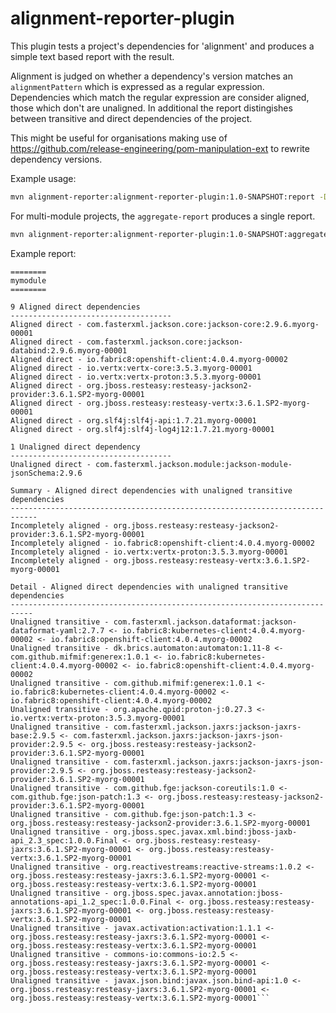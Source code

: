 # alignment-reporter-plugin

This plugin tests a project's dependencies for 'alignment' and produces a simple text based report with the result.

Alignment is judged on whether a dependency's version matches an `alignmentPattern` which is expressed as a  regular expression.  Dependencies which
match the regular expression are consider aligned, those which don't are unaligned. In additional the report distingishes
between transitive and direct dependencies of the project.

This might be useful for organisations making use of https://github.com/release-engineering/pom-manipulation-ext to rewrite dependency
versions.

Example usage:

```bash
mvn alignment-reporter:alignment-reporter-plugin:1.0-SNAPSHOT:report -Dscope=runtime -DalignmentPattern=myorg
```

For multi-module projects, the ``aggregate-report`` produces a single report.

```bash
mvn alignment-reporter:alignment-reporter-plugin:1.0-SNAPSHOT:aggregate-report -Dscope=runtime -DalignmentPattern=myorg
```

Example report:

```
========
mymodule
========

9 Aligned direct dependencies
------------------------------------
Aligned direct - com.fasterxml.jackson.core:jackson-core:2.9.6.myorg-00001
Aligned direct - com.fasterxml.jackson.core:jackson-databind:2.9.6.myorg-00001
Aligned direct - io.fabric8:openshift-client:4.0.4.myorg-00002
Aligned direct - io.vertx:vertx-core:3.5.3.myorg-00001
Aligned direct - io.vertx:vertx-proton:3.5.3.myorg-00001
Aligned direct - org.jboss.resteasy:resteasy-jackson2-provider:3.6.1.SP2-myorg-00001
Aligned direct - org.jboss.resteasy:resteasy-vertx:3.6.1.SP2-myorg-00001
Aligned direct - org.slf4j:slf4j-api:1.7.21.myorg-00001
Aligned direct - org.slf4j:slf4j-log4j12:1.7.21.myorg-00001

1 Unaligned direct dependency
------------------------------------
Unaligned direct - com.fasterxml.jackson.module:jackson-module-jsonSchema:2.9.6

Summary - Aligned direct dependencies with unaligned transitive dependencies
----------------------------------------------------------------------------
Incompletely aligned - org.jboss.resteasy:resteasy-jackson2-provider:3.6.1.SP2-myorg-00001
Incompletely aligned - io.fabric8:openshift-client:4.0.4.myorg-00002
Incompletely aligned - io.vertx:vertx-proton:3.5.3.myorg-00001
Incompletely aligned - org.jboss.resteasy:resteasy-vertx:3.6.1.SP2-myorg-00001

Detail - Aligned direct dependencies with unaligned transitive dependencies
---------------------------------------------------------------------------
Unaligned transitive - com.fasterxml.jackson.dataformat:jackson-dataformat-yaml:2.7.7 <- io.fabric8:kubernetes-client:4.0.4.myorg-00002 <- io.fabric8:openshift-client:4.0.4.myorg-00002
Unaligned transitive - dk.brics.automaton:automaton:1.11-8 <- com.github.mifmif:generex:1.0.1 <- io.fabric8:kubernetes-client:4.0.4.myorg-00002 <- io.fabric8:openshift-client:4.0.4.myorg-00002
Unaligned transitive - com.github.mifmif:generex:1.0.1 <- io.fabric8:kubernetes-client:4.0.4.myorg-00002 <- io.fabric8:openshift-client:4.0.4.myorg-00002
Unaligned transitive - org.apache.qpid:proton-j:0.27.3 <- io.vertx:vertx-proton:3.5.3.myorg-00001
Unaligned transitive - com.fasterxml.jackson.jaxrs:jackson-jaxrs-base:2.9.5 <- com.fasterxml.jackson.jaxrs:jackson-jaxrs-json-provider:2.9.5 <- org.jboss.resteasy:resteasy-jackson2-provider:3.6.1.SP2-myorg-00001
Unaligned transitive - com.fasterxml.jackson.jaxrs:jackson-jaxrs-json-provider:2.9.5 <- org.jboss.resteasy:resteasy-jackson2-provider:3.6.1.SP2-myorg-00001
Unaligned transitive - com.github.fge:jackson-coreutils:1.0 <- com.github.fge:json-patch:1.3 <- org.jboss.resteasy:resteasy-jackson2-provider:3.6.1.SP2-myorg-00001
Unaligned transitive - com.github.fge:json-patch:1.3 <- org.jboss.resteasy:resteasy-jackson2-provider:3.6.1.SP2-myorg-00001
Unaligned transitive - org.jboss.spec.javax.xml.bind:jboss-jaxb-api_2.3_spec:1.0.0.Final <- org.jboss.resteasy:resteasy-jaxrs:3.6.1.SP2-myorg-00001 <- org.jboss.resteasy:resteasy-vertx:3.6.1.SP2-myorg-00001
Unaligned transitive - org.reactivestreams:reactive-streams:1.0.2 <- org.jboss.resteasy:resteasy-jaxrs:3.6.1.SP2-myorg-00001 <- org.jboss.resteasy:resteasy-vertx:3.6.1.SP2-myorg-00001
Unaligned transitive - org.jboss.spec.javax.annotation:jboss-annotations-api_1.2_spec:1.0.0.Final <- org.jboss.resteasy:resteasy-jaxrs:3.6.1.SP2-myorg-00001 <- org.jboss.resteasy:resteasy-vertx:3.6.1.SP2-myorg-00001
Unaligned transitive - javax.activation:activation:1.1.1 <- org.jboss.resteasy:resteasy-jaxrs:3.6.1.SP2-myorg-00001 <- org.jboss.resteasy:resteasy-vertx:3.6.1.SP2-myorg-00001
Unaligned transitive - commons-io:commons-io:2.5 <- org.jboss.resteasy:resteasy-jaxrs:3.6.1.SP2-myorg-00001 <- org.jboss.resteasy:resteasy-vertx:3.6.1.SP2-myorg-00001
Unaligned transitive - javax.json.bind:javax.json.bind-api:1.0 <- org.jboss.resteasy:resteasy-jaxrs:3.6.1.SP2-myorg-00001 <- org.jboss.resteasy:resteasy-vertx:3.6.1.SP2-myorg-00001```
